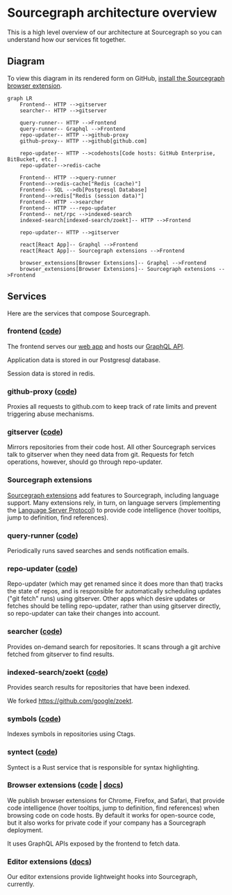 # Sourcegraph architecture overview

This is a high level overview of our architecture at Sourcegraph so you can understand how our services fit together.

## Diagram

To view this diagram in its rendered form on GitHub, [install the Sourcegraph browser extension](https://docs.sourcegraph.com/integration/browser_extension).

```mermaid
graph LR
    Frontend-- HTTP -->gitserver
    searcher-- HTTP -->gitserver

    query-runner-- HTTP -->Frontend
    query-runner-- Graphql -->Frontend
    repo-updater-- HTTP -->github-proxy
    github-proxy-- HTTP -->github[github.com]

    repo-updater-- HTTP -->codehosts[Code hosts: GitHub Enterprise, BitBucket, etc.]
    repo-updater-->redis-cache

    Frontend-- HTTP -->query-runner
    Frontend-->redis-cache["Redis (cache)"]
    Frontend-- SQL -->db[Postgresql Database]
    Frontend-->redis["Redis (session data)"]
    Frontend-- HTTP -->searcher
    Frontend-- HTTP ---repo-updater
    Frontend-- net/rpc -->indexed-search
    indexed-search[indexed-search/zoekt]-- HTTP -->Frontend

    repo-updater-- HTTP -->gitserver

    react[React App]-- Graphql -->Frontend
    react[React App]-- Sourcegraph extensions -->Frontend

    browser_extensions[Browser Extensions]-- Graphql -->Frontend
    browser_extensions[Browser Extensions]-- Sourcegraph extensions -->Frontend
```

## Services

Here are the services that compose Sourcegraph.

### frontend ([code](https://github.com/sourcegraph/sourcegraph/tree/master/cmd/frontend))

The frontend serves our [web app](web_app.md) and hosts our [GraphQL API](../api/graphql.md).

Application data is stored in our Postgresql database.

Session data is stored in redis.

### github-proxy ([code](https://github.com/sourcegraph/sourcegraph/tree/master/cmd/github-proxy))

Proxies all requests to github.com to keep track of rate limits and prevent triggering abuse mechanisms.

### gitserver ([code](https://github.com/sourcegraph/sourcegraph/tree/master/cmd/gitserver))

Mirrors repositories from their code host. All other Sourcegraph services talk to gitserver when they need data from git. Requests for fetch operations, however, should go through repo-updater.

### Sourcegraph extensions

[Sourcegraph extensions](../extensions/index.md) add features to Sourcegraph, including language support. Many extensions rely, in turn, on language servers (implementing the [Language Server Protocol](https://microsoft.github.io/language-server-protocol/)) to provide code intelligence (hover tooltips, jump to definition, find references).

### query-runner ([code](https://github.com/sourcegraph/sourcegraph/tree/master/cmd/query-runner))

Periodically runs saved searches and sends notification emails.

### repo-updater ([code](https://github.com/sourcegraph/sourcegraph/tree/master/cmd/repo-updater))

Repo-updater (which may get renamed since it does more than that) tracks the state of repos, and is responsible for automatically scheduling updates ("git fetch" runs) using gitserver. Other apps which desire updates or fetches should be telling repo-updater, rather than using gitserver directly, so repo-updater can take their changes into account.

### searcher ([code](https://github.com/sourcegraph/sourcegraph/tree/master/cmd/searcher))

Provides on-demand search for repositories. It scans through a git archive fetched from gitserver to find results.

### indexed-search/zoekt ([code](https://github.com/sourcegraph/zoekt))

Provides search results for repositories that have been indexed.

We forked https://github.com/google/zoekt.

### symbols ([code](https://github.com/sourcegraph/sourcegraph/tree/master/cmd/symbols))

Indexes symbols in repositories using Ctags.

### syntect ([code](https://github.com/sourcegraph/syntect_server))

Syntect is a Rust service that is responsible for syntax highlighting.

### Browser extensions ([code](https://github.com/sourcegraph/sourcegraph/tree/master/client/browser) | [docs](https://docs.sourcegraph.com/integration/browser_extension))

We publish browser extensions for Chrome, Firefox, and Safari, that provide code intelligence (hover tooltips, jump to definition, find references) when browsing code on code hosts. By default it works for open-source code, but it also works for private code if your company has a Sourcegraph deployment.

It uses GraphQL APIs exposed by the frontend to fetch data.

### Editor extensions ([docs](https://docs.sourcegraph.com/integration/editor))

Our editor extensions provide lightweight hooks into Sourcegraph, currently.
